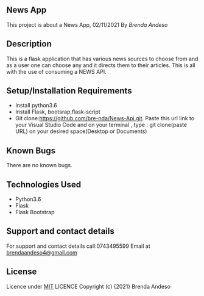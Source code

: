 ## News App
This project is about a News App, 02/11/2021 By *Brenda Andeso*

## Description
This is a flask application that has various news sources to choose from and as a user one can choose any and it directs them to their articles. This is all with the use of consuming a NEWS API.

## Setup/Installation Requirements
* Install python3.6 
* Install Flask, bootsrap,flask-script
* Git clone:https://github.com/bre-nda/News-Api.git. Paste this url link to your Visual Studio Code and on your terminal , type : git clone(paste URL) on your desired space(Desktop or Documents)

## Known Bugs
There are no known bugs.

## Technologies Used
* Python3.6
* Flask
* Flask Bootstrap
## Support and contact details
For support and contact details call:0743495599 
Email at brendaandeso4@gmail.com

## License
Licence under [MIT](https://choosealicense.com/licenses/mit/) LICENCE 
Copyright (c) {2021} Brenda Andeso